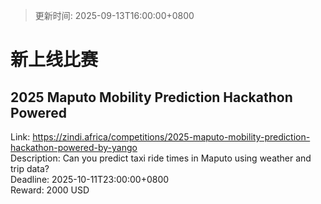 > 更新时间: 2025-09-13T16:00:00+0800 

# 新上线比赛


## 2025  Maputo Mobility Prediction Hackathon Powered 
Link: https://zindi.africa/competitions/2025-maputo-mobility-prediction-hackathon-powered-by-yango  
Description: Can you predict taxi ride times in Maputo using weather and trip data?  
Deadline: 2025-10-11T23:00:00+0800  
Reward: 2000 USD  


